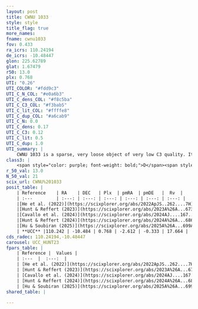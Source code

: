 ```yaml
---
layout: post
title: CWNU 1033
style: style
title_flag: true
more_names: 
fname: cwnu1033
fov: 0.433
ra_icrs: 110.24194
de_icrs: -10.48447
glon: 225.62789
glat: 1.67479
r50: 13.0
plx: 0.768
UTI: "0.26"
UTI_COLOR: "#fdd9c3"
UTI_C_N_COL: "#e0a6b3"
UTI_C_dens_COL: "#f8c5ba"
UTI_C_C3_COL: "#f3bab5"
UTI_C_lit_COL: "#ffffe8"
UTI_C_dup_COL: "#a6cab9"
UTI_C_N: 0.0
UTI_C_dens: 0.17
UTI_C_C3: 0.12
UTI_C_lit: 0.5
UTI_C_dup: 1.0
UTI_summary: |
    CWNU 1033 is a sparse, very loose object of very low C3 quality. It was recently reported but it is moderately studied in the literature.<br><br><span style="color: #99180f; font-weight: bold;">Warning: </span>contains less than 25 stars with <i>P>0.5</i> estimated.
class3: |
    <span style="color: purple; font-weight: bold;">D</span><span style="color: red; font-weight: bold;">C</span>
r_50_val: 13.0
N_50_val: 21
scix_url: CWNU%201033
posit_table: |
    | Reference    | RA    | DEC   | Plx  | pmRA  | pmDE   |  Rv  |
    | :---         | :---: | :---: | :---: | :---: | :---: | :---: |
    |[He et al. (2022)](https://scixplorer.org/abs/2022ApJS..262....7H) | 110.23 | -10.471 | 0.805 | -2.402 | -0.323 | -- |
    |[Hunt & Reffert (2023)](https://scixplorer.org/abs/2023A%26A...673A.114H) | 110.217 | -10.49 | 0.768 | -2.661 | -0.384 | -5.934 |
    |[Cavallo et al. (2024)](https://scixplorer.org/abs/2024AJ....167...12C) | 110.23 | -10.514 | 0.768 | -- | -- | -- |
    |[Hunt & Reffert (2024)](https://scixplorer.org/abs/2024A%26A...686A..42H) | 110.217 | -10.49 | 0.768 | -2.661 | -0.384 | -5.934 |
    |[Hu & Soubiran (2025)](https://scixplorer.org/abs/2025A%26A...699A.246H) | 110.23 | -10.514 | -- | -- | -- | -- |
    | **UCC** |110.242 | -10.484 | 0.768 | -2.612 | -0.333 | 17.664 | 
cds_radec: 110.24194,-10.48447
carousel: UCC_HUNT23
fpars_table: |
    | Reference |  Values |
    | :---  |  :---:  |
    | [He et al. (2022)](https://scixplorer.org/abs/2022ApJS..262....7H) | `A0=0.45, logAge=8.5` |
    | [Hunt & Reffert (2023)](https://scixplorer.org/abs/2023A%26A...673A.114H) | `AV50=0.301, diffAV50=0.666, MOD50=10.398, logAge50=8.354` |
    | [Cavallo et al. (2024)](https://scixplorer.org/abs/2024AJ....167...12C) | `AV50=0.13, dMod50=10.47, logAge50=8.72, [Fe/H]50=0.31` |
    | [Hunt & Reffert (2024)](https://scixplorer.org/abs/2024A%26A...686A..42H) | `MassJ=68.4581` |
    | [Hu & Soubiran (2025)](https://scixplorer.org/abs/2025A%26A...699A.246H) | `MA22=-0.15, MA23f=-0.22, MZ23=-0.13, MK24=-0.09, MF24=-0.05` |
shared_table: |
    
---
```

